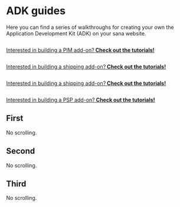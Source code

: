 # ADK guides

Here you can find a series of walkthroughs for creating your own the Application Development Kit (ADK) on your sana website.

<div class="articleContainer">
    <section class="keyvisual-cta with-icon with-borders">
        <div class="grid-container">
            <div class="grid-x grid-margin-x">
                <div class="medium-8 large-6 cell text-column box-item">
                    <a href="/graph-apis" target="">
                        <img src="https://www.sana-commerce.com/wp-content/uploads/Shuttle-icon-100x100px.png" alt="">
                        <p>Interested in building a PIM add-on?<strong> Check out the tutorials!</strong></p>
                    </a>
                </div>
                <div class="medium-8 large-6 cell text-column box-item">
                    <a href="/adk" target="">
                        <img src="https://www.sana-commerce.com/wp-content/uploads/Shuttle-icon-100x100px.png" alt="">
                        <p>Interested in building a shipping add-on?<strong> Check out the tutorials!</strong></p>
                    </a>
                </div>
                <div class="medium-8 large-6 cell text-column box-item">
                    <a href="/adk" target="">
                        <img src="https://www.sana-commerce.com/wp-content/uploads/Shuttle-icon-100x100px.png" alt="">
                        <p>Interested in building a shipping add-on?<strong> Check out the tutorials!</strong></p>
                    </a>
                </div>
                <div class="medium-8 large-6 cell text-column box-item">
                    <a href="isv/Payment/index.html" target="">
                        <img src="https://www.sana-commerce.com/wp-content/uploads/Shuttle-icon-100x100px.png" alt="">
                        <p>Interested in building a PSP add-on?<strong> Check out the tutorials!</strong></p>
                    </a>
                </div>
            </div>
        </div>
    </section>
</div>

## First

No scrolling.

## Second

No scrolling.

## Third

No scrolling.
